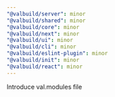 ```yaml
---
"@valbuild/server": minor
"@valbuild/shared": minor
"@valbuild/core": minor
"@valbuild/next": minor
"@valbuild/ui": minor
"@valbuild/cli": minor
"@valbuild/eslint-plugin": minor
"@valbuild/init": minor
"@valbuild/react": minor
---
```


Introduce val.modules file

